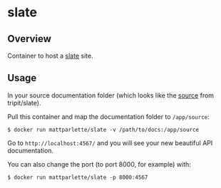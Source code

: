 slate
=====

Overview
--------

Container to host a [slate](https://github.com/tripit/slate) site.

Usage
-----

In your source documentation folder (which looks like the [source](https://github.com/tripit/slate/tree/master/source) from tripit/slate).

Pull this container and map the documentation folder to `/app/source`:

    $ docker run mattparlette/slate -v /path/to/docs:/app/source

Go to `http://localhost:4567/` and you will see your new beautiful API documentation.

You can also change the port (to port 8000, for example) with:

    $ docker run mattparlette/slate -p 8000:4567

